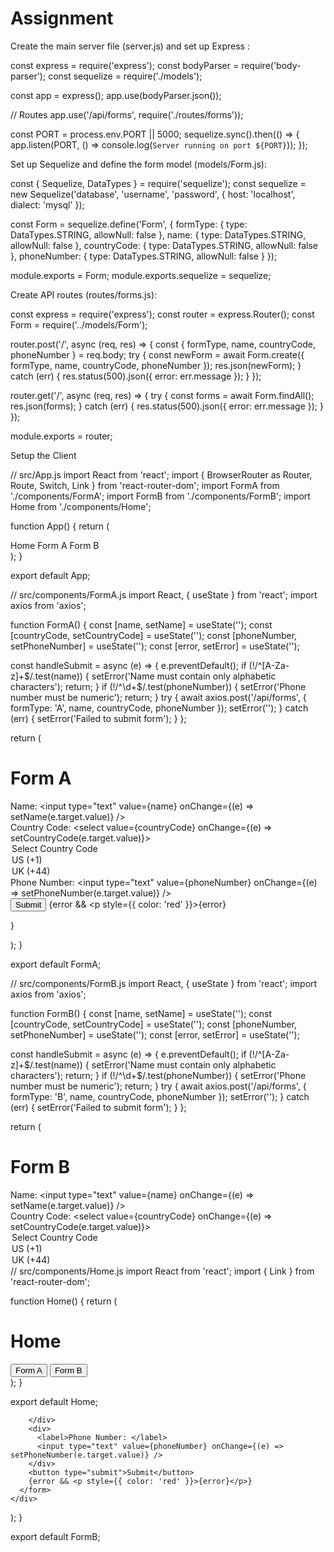 # Assignment

Create the main server file (server.js) and set up Express :

const express = require('express');
const bodyParser = require('body-parser');
const sequelize = require('./models');

const app = express();
app.use(bodyParser.json());

// Routes
app.use('/api/forms', require('./routes/forms'));

const PORT = process.env.PORT || 5000;
sequelize.sync().then(() => {
  app.listen(PORT, () => console.log(`Server running on port ${PORT}`));
});

Set up Sequelize and define the form model (models/Form.js):


const { Sequelize, DataTypes } = require('sequelize');
const sequelize = new Sequelize('database', 'username', 'password', {
  host: 'localhost',
  dialect: 'mysql'
});

const Form = sequelize.define('Form', {
  formType: {
    type: DataTypes.STRING,
    allowNull: false
  },
  name: {
    type: DataTypes.STRING,
    allowNull: false
  },
  countryCode: {
    type: DataTypes.STRING,
    allowNull: false
  },
  phoneNumber: {
    type: DataTypes.STRING,
    allowNull: false
  }
});

module.exports = Form;
module.exports.sequelize = sequelize;

Create API routes (routes/forms.js):

const express = require('express');
const router = express.Router();
const Form = require('../models/Form');

router.post('/', async (req, res) => {
  const { formType, name, countryCode, phoneNumber } = req.body;
  try {
    const newForm = await Form.create({ formType, name, countryCode, phoneNumber });
    res.json(newForm);
  } catch (err) {
    res.status(500).json({ error: err.message });
  }
});

router.get('/', async (req, res) => {
  try {
    const forms = await Form.findAll();
    res.json(forms);
  } catch (err) {
    res.status(500).json({ error: err.message });
  }
});

module.exports = router;


Setup the Client

// src/App.js
import React from 'react';
import { BrowserRouter as Router, Route, Switch, Link } from 'react-router-dom';
import FormA from './components/FormA';
import FormB from './components/FormB';
import Home from './components/Home';

function App() {
  return (
    <Router>
      <div className="App">
        <nav>
          <Link to="/">Home</Link>
          <Link to="/form-a">Form A</Link>
          <Link to="/form-b">Form B</Link>
        </nav>
        <Switch>
          <Route path="/" exact component={Home} />
          <Route path="/form-a" component={FormA} />
          <Route path="/form-b" component={FormB} />
        </Switch>
      </div>
    </Router>
  );
}

export default App;


// src/components/FormA.js
import React, { useState } from 'react';
import axios from 'axios';

function FormA() {
  const [name, setName] = useState('');
  const [countryCode, setCountryCode] = useState('');
  const [phoneNumber, setPhoneNumber] = useState('');
  const [error, setError] = useState('');

  const handleSubmit = async (e) => {
    e.preventDefault();
    if (!/^[A-Za-z]+$/.test(name)) {
      setError('Name must contain only alphabetic characters');
      return;
    }
    if (!/^\d+$/.test(phoneNumber)) {
      setError('Phone number must be numeric');
      return;
    }
    try {
      await axios.post('/api/forms', { formType: 'A', name, countryCode, phoneNumber });
      setError('');
    } catch (err) {
      setError('Failed to submit form');
    }
  };

  return (
    <div>
      <h1>Form A</h1>
      <form onSubmit={handleSubmit}>
        <div>
          <label>Name: </label>
          <input type="text" value={name} onChange={(e) => setName(e.target.value)} />
        </div>
        <div>
          <label>Country Code: </label>
          <select value={countryCode} onChange={(e) => setCountryCode(e.target.value)}>
            <option value="">Select Country Code</option>
            <option value="1">US (+1)</option>
            <option value="44">UK (+44)</option>
          </select>
        </div>
        <div>
          <label>Phone Number: </label>
          <input type="text" value={phoneNumber} onChange={(e) => setPhoneNumber(e.target.value)} />
        </div>
        <button type="submit">Submit</button>
        {error && <p style={{ color: 'red' }}>{error}</p>}
      </form>
    </div>
  );
}

export default FormA;


// src/components/FormB.js
import React, { useState } from 'react';
import axios from 'axios';

function FormB() {
  const [name, setName] = useState('');
  const [countryCode, setCountryCode] = useState('');
  const [phoneNumber, setPhoneNumber] = useState('');
  const [error, setError] = useState('');

  const handleSubmit = async (e) => {
    e.preventDefault();
    if (!/^[A-Za-z]+$/.test(name)) {
      setError('Name must contain only alphabetic characters');
      return;
    }
    if (!/^\d+$/.test(phoneNumber)) {
      setError('Phone number must be numeric');
      return;
    }
    try {
      await axios.post('/api/forms', { formType: 'B', name, countryCode, phoneNumber });
      setError('');
    } catch (err) {
      setError('Failed to submit form');
    }
  };

  return (
    <div>
      <h1>Form B</h1>
      <form onSubmit={handleSubmit}>
        <div>
          <label>Name: </label>
          <input type="text" value={name} onChange={(e) => setName(e.target.value)} />
        </div>
        <div>
          <label>Country Code: </label>
          <select value={countryCode} onChange={(e) => setCountryCode(e.target.value)}>
            <option value="">Select Country Code</option>
            <option value="1">US (+1)</option>
            <option value="44">UK (+44)</option>
          </select>// src/components/Home.js
import React from 'react';
import { Link } from 'react-router-dom';

function Home() {
  return (
    <div>
      <h1>Home</h1>
      <Link to="/form-a"><button>Form A</button></Link>
      <Link to="/form-b"><button>Form B</button></Link>
    </div>
  );
}

export default Home;

        </div>
        <div>
          <label>Phone Number: </label>
          <input type="text" value={phoneNumber} onChange={(e) => setPhoneNumber(e.target.value)} />
        </div>
        <button type="submit">Submit</button>
        {error && <p style={{ color: 'red' }}>{error}</p>}
      </form>
    </div>
  );
}

export default FormB;



